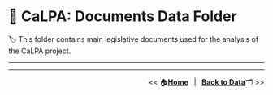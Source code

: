 # :open_file_folder: CaLPA: Documents Data Folder

:label: This folder contains main legislative documents used for the analysis of the CaLPA project.

----

----

<div align="right">

<< :house:[**Home**](../..)&ensp; | &ensp;[**Back to Data**](../):card_index_dividers: >>
</div>
